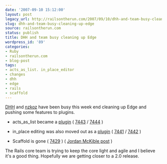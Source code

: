 ```yaml
---
date: '2007-09-10 15:12:00'
layout: post
legacy_url: http://railsontherun.com/2007/09/10/dhh-and-team-busy-cleaning-up-edge/
slug: dhh-and-team-busy-cleaning-up-edge
source: railsontherun.com
status: publish
title: DHH and team busy cleaning up Edge
wordpress_id: '89'
categories:
- Ruby
- railsontherun.com
- blog-post
tags:
- acts_as_list. in_place_editor
- changes
- dhh
- edge
- rails
- scaffold
---
```


[DHH](http://www.loudthinking.com/) and [nzkoz](http://www.koziarski.net/) have been busy this week end cleaning up Edge and   pushing some features to plugins.







  * acts_as_list became a [plugin](http://dev.rubyonrails.org/browser/plugins/acts_as_list) ( [7443](http://dev.rubyonrails.org/changeset/7443) / [7444](http://dev.rubyonrails.org/changeset/7444) )


  * in_place editing was also moved out as a [plugin](http://dev.rubyonrails.org/browser/plugins/in_place_editing) ( [7441](http://dev.rubyonrails.org/changeset/7441) / [7442](http://dev.rubyonrails.org/changeset/7442) )


  * Scaffold is gone ( [7429](http://dev.rubyonrails.org/changeset/7429) ) ( [Jordan McKible post](http://tuples.us/2007/09/09/scaffold-is-gone/) )





The Rails core team is trying to keep the core light and agile and I believe it's a good thing. Hopefully we are getting closer to a 2.0 release.
